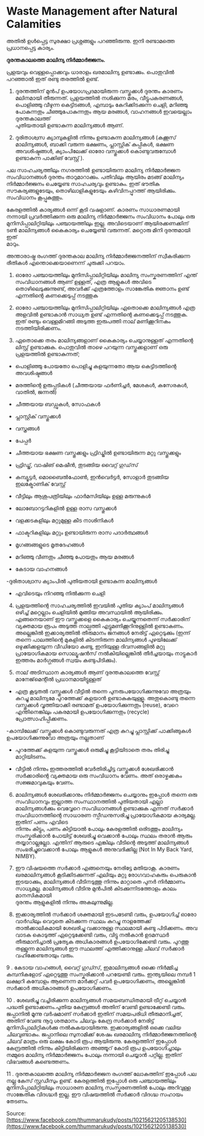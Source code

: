 # Waste Management after Natural Calamities

അതിൽ ഉൾപ്പെട്ട സുരക്ഷാ പ്രശ്നങ്ങളും പറഞ്ഞിരുന്നു. ഇനി രണ്ടാമത്തെ പ്രധാനപ്പെട്ട കാര്യം. 

**ദുരന്തകാലത്തെ മാലിന്യ നിർമ്മാർജ്ജനം.**

പ്രളയവും വെള്ളപ്പൊക്കവും ധാരാളം ഖരമാലിന്യ ഉണ്ടാക്കും. പൊതുവിൽ പറഞ്ഞാൽ ഇത് രണ്ടു തരത്തിൽ ഉണ്ട്.

1. ദുരന്തത്തിന് മുൻപ് ഉപയോഗപ്രദമായിരുന്ന വസ്തുക്കൾ ദുരന്തം കാരണം മലിനമായി തീരുന്നത്. പ്രളയത്തിൽ നശിക്കുന്ന മരം, വീട്ടുപകരണങ്ങൾ, പൊളിഞ്ഞു വീഴുന്ന കെട്ടിടങ്ങൾ, എമ്പാടും കേറിക്കിടക്കുന്ന ചെളി, മറിഞ്ഞു പോകുന്നതും ചീഞ്ഞുപോകുന്നതും ആയ മരങ്ങൾ, വാഹനങ്ങൾ ഇവയെല്ലാം ദുരന്തകാലത്ത്  
പുതിയതായി ഉണ്ടാകുന്ന മാലിന്യങ്ങൾ ആണ്.

2. ദുരിതാശ്വസ ക്യാമ്പുകളിൽ നിന്നും ഉണ്ടാകുന്ന മാലിന്യങ്ങൾ \(കക്കൂസ് മാലിന്യങ്ങൾ, ബാക്കി വരുന്ന ഭക്ഷണം, പ്ലാസ്റ്റിക് കുപ്പികൾ, ഭക്ഷണ അവശിഷ്ടങ്ങൾ, ക്യാംപിലേക്ക് ഓരോ വസ്തുക്കൾ കൊണ്ടുവരുമ്പോൾ ഉണ്ടാകുന്ന പാക്കിങ് വേസ്റ്റ് \).

പല സാഹചര്യത്തിലും നഗരത്തിൽ ഉണ്ടായിരുന്ന മാലിന്യ നിർമ്മാർജ്ജന സംവിധാനങ്ങൾ ദുരന്തം താറുമാറാക്കും. പതിവിലും ആയിരം മടങ്ങ് മാലിന്യം നിർമ്മാർജ്ജനം ചെയ്യേണ്ട സാഹചര്യവും ഉണ്ടാകും. ഇത് ഭൗതിക സൗകര്യങ്ങളുടേയും, തൊഴിലാളികളുടേയും കഴിവിനപ്പുറത്ത് ആയിരിക്കും. സംവിധാനം കൂപ്പുകുത്തും.

കേരളത്തിൽ കാര്യങ്ങൾ ഒന്ന് കൂടി വഷളാണ്. കാരണം സാധാരണമായി നന്നായി പ്രവർത്തിക്കുന്ന ഒരു മാലിന്യ നിർമ്മാർജ്ജനം സംവിധാനം പോലും ഒരു മുനിസിപ്പാലിറ്റിയിലും പഞ്ചായത്തിലും ഇല്ല. അവിടെയാണ് ആയിരക്കണക്കിന് ടൺ മാലിന്യങ്ങൾ കൈകാര്യം ചെയ്യേണ്ടി വരുന്നത്. മറ്റൊരു മിനി ദുരന്തമായി ഇത്  
മാറും.

അന്താരാഷ്ട്ര രംഗത്ത് ദുരന്തകാല മാലിന്യ നിർമ്മാർജ്ജനത്തിന് സ്വീകരിക്കുന്ന രീതികൾ എന്തൊക്കെയാണെന്ന് ചുരുക്കി പറയാം.

1. ഓരോ പഞ്ചായത്തിലും മുനിസിപ്പാലിറ്റിയിലും മാലിന്യ സംസ്കരണത്തിന് എന്ത് സംവിധാനങ്ങൾ ആണ് ഉള്ളത്, എത്ര ആളുകൾ അവിടെ തൊഴിലെടുക്കുന്നുണ്ട്, അവർക്ക് എത്രത്തോളം സാങ്കേതിക ജ്ഞാനം ഉണ്ട് എന്നതിന്റെ കണക്കെടുപ്പ് നടത്തുക

2. ഓരോ പഞ്ചായത്തിലും മുനിസിപ്പാലിറ്റിയിലും ഏതൊക്കെ മാലിന്യങ്ങൾ എത്ര അളവിൽ ഉണ്ടാകാൻ സാധ്യത ഉണ്ട് എന്നതിന്റെ കണക്കെടുപ്പ് നടത്തുക. ഇത് രണ്ടും വെള്ളമിറങ്ങി അടുത്ത ഇരുപത്തി നാല് മണിക്കൂറിനകം നടത്തിയിരിക്കണം.

3. ഏതൊക്കെ തരം മാലിന്യങ്ങളാണ് കൈകാര്യം ചെയ്യാനുള്ളത് എന്നതിന്റെ ലിസ്റ്റ് ഉണ്ടാക്കുക. പൊതുവിൽ താഴെ പറയുന്ന വസ്തുക്കളാണ് ഒരു പ്രളയത്തിൽ ഉണ്ടാകുന്നത്;

- പൊളിഞ്ഞു പോയതോ പൊളിച്ചു കളയുന്നതോ ആയ കെട്ടിടത്തിന്റെ അവശിഷ്ടങ്ങൾ

- മരത്തിന്റെ ഉരുപ്പടികൾ \(ചീത്തയായ ഫർണിച്ചർ, മേശകൾ, കസേരകൾ, വാതിൽ, ജന്നൽ\)

- ചീത്തയായ ബഡ്ഡുകൾ, സോഫകൾ

- പ്ലാസ്റ്റിക് വസ്തുക്കൾ

- വസ്ത്രങ്ങൾ

- പേപ്പർ

- ചീത്തയായ ഭക്ഷണ വസ്തുക്കളും ഫ്രിഡ്ജിൽ ഉണ്ടായിരുന്ന മറ്റു വസ്തുക്കളും

- ഫ്രിഡ്ജ്, വാഷിങ് മെഷീൻ, തുടങ്ങിയ വൈറ്റ് ഗുഡ്‌സ്

- കമ്പ്യൂട്ടർ, മൊബൈൽഫോൺ, ഇൻവെർട്ടർ, സോളാർ തുടങ്ങിയ ഇലക്ട്രോണിക് വേസ്റ്റ്

- വീട്ടിലും ആശുപത്രിയിലും ഫാർമസിയിലും ഉള്ള മരുന്നുകൾ

- ലോബോറട്ടറികളിൽ ഉള്ള രാസ വസ്തുക്കൾ

- വളക്കടകളിലും മറ്റുമുള്ള കീട നാശിനികൾ

- ഫാക്ടറികളിലും മറ്റും ഉണ്ടായിരുന്ന രാസ പദാർത്ഥങ്ങൾ

- മൃഗങ്ങങ്ങളുടെ മൃതദേഹങ്ങൾ

- മറിഞ്ഞു വീണതും ചീഞ്ഞു പോയതും ആയ മരങ്ങൾ

- കേടായ വാഹനങ്ങൾ

-ദുരിതാശ്വാസ ക്യാംപിൽ പുതിയതായി ഉണ്ടാകുന്ന മാലിന്യങ്ങൾ

- എവിടെയും നിറഞ്ഞു നിൽക്കുന്ന ചെളി

4. പ്രളയത്തിന്റെ സാഹചര്യത്തിൽ ഇവയിൽ പുതിയ ക്യാംപ് മാലിന്യങ്ങൾ ഒഴിച്ച് മറ്റെല്ലാം ചെളിയിൽ മുങ്ങിയ അവസ്ഥയിൽ ആയിരിക്കും. എങ്ങനെയാണ് ഈ വസ്തുക്കളെ കൈകാര്യം ചെയ്യുന്നതെന്ന് സർക്കാരിന് വ്യക്തമായ രൂപം അടുത്ത നാല്പത്തി എട്ടുമണിക്കൂറിനുള്ളിൽ ഉണ്ടാകണം. അല്ലെങ്കിൽ ഇക്കാര്യത്തിൽ തീരുമാനം ജനങ്ങൾ നേരിട്ട് ഏറ്റെടുക്കും \(ഇന്ന് തന്നെ പാലത്തിന്റെ മുകളിൽ കിടന്നിരുന്ന മാലിന്യങ്ങൾ പുഴയിലേക്ക് ഒഴുക്കിക്കളയുന്ന വീഡിയോ കണ്ടു, ഇനിയുള്ള ദിവസങ്ങളിൽ മറ്റു പ്രായോഗികമായ സൊല്യൂഷൻസ് നൽകിയില്ലെങ്കിൽ തീർച്ചയായും നാട്ടുകാർ ഇത്തരം മാർഗ്ഗങ്ങൾ സ്വയം കണ്ടുപിടിക്കും\).

5. നാല് അടിസ്ഥാന കാര്യങ്ങൾ ആണ് ദുരന്തകാലത്തെ വേസ്റ്റ് മാനേജ്‌മെന്റിൽ പ്രധാനമായിട്ടുള്ളത്

- എത്ര കൂടുതൽ വസ്തുക്കൾ വീട്ടിൽ തന്നെ പുനരുപയോഗിക്കുന്നുവോ അത്രയും കുറച്ചു മാലിന്യമേ പുറത്തേക്ക് കളയാൻ ഉണ്ടാകുകയുള്ളൂ. അതുകൊണ്ടു തന്നെ വസ്തുക്കൾ വൃത്തിയാക്കി രണ്ടാമത് ഉപയോഗിക്കുന്നതും \(reuse\), വേറെ എന്തിനെങ്കിലും പകരമായി ഉപയോഗിക്കുന്നതും \(recycle\) പ്രോത്സാഹിപ്പിക്കണം.

-കാമ്പിലേക്ക് വസ്തുക്കൾ കൊണ്ടുവരുന്നത് എത്ര കുറച്ചു പ്ലാസ്റ്റിക്ക് പാക്കിങ്ങുകൾ ഉപയോഗിക്കുന്നുവോ അത്രയും നല്ലതാണ്

- പുറത്തേക്ക് കളയുന്ന വസ്തുക്കൾ ഒരുമിച്ചു കൂട്ടിയിടാതെ തരം തിരിച്ചു മാറ്റിയിടണം.

- വീട്ടിൽ നിന്നും ഇത്തരത്തിൽ വേർതിരിച്ചിട്ട വസ്തുക്കൾ ശേഖരിക്കാൻ സർക്കാരിന്റെ വ്യക്തമായ ഒരു സംവിധാനം വേണം. അത് ഒരാഴ്ചക്കകം സജ്ജമാവുകയും വേണം.

6. മാലിന്യങ്ങൾ ശേഖരിക്കാനും നിർമ്മാർജ്ജനം ചെയ്യാനും ഇപ്പോൾ തന്നെ ഒരു സംവിധാനവും ഇല്ലാത്ത സംസ്ഥാനത്തിൽ പുതിയതായി എല്ലാ മാലിന്യങ്ങൾക്കും വെവ്വേറെ സംവിധാനങ്ങൾ ഉണ്ടാക്കുക എന്നത് സർക്കാർ സംവിധാനത്തിന്റെ സാധാരണ സ്പീഡനുസരിച്ചു പ്രായോഗികമായ കാര്യമല്ല. ഇതിന് പണം എവിടെ  
നിന്നും കിട്ടും, പണം കിട്ടിയാൽ പോലും കേരളത്തിൽ ഒരിടത്തും മാലിന്യം സംസ്കരിക്കാൻ പോയിട്ട് ശേഖരിച്ചു വെക്കാൻ പോലും സ്ഥലം തരാൻ ആരും തയ്യാറാല്ലല്ലോ. എന്തിന് ആരുടെ എങ്കിലും വീടിന്റെ അടുത്ത് മാലിന്യങ്ങൾ സംഭരിച്ചുവെക്കാൻ പോലും ആളുകൾ അനുവദിക്കില്ല \(Not In My Back Yard,  
NIMBY\).

7. ഈ വിഷയത്തെ സർക്കാർ എങ്ങനെയും നേരിട്ടേ മതിയാകൂ. കാരണം ഖരമാലിന്യങ്ങൾ കൂടിക്കിടക്കുന്നത് എലിയും മറ്റു രോഗവാഹകരും പെരുകാൻ ഇടയാക്കും, മാലിന്യങ്ങൾ വീടിനടുത്തു നിന്നും മാറ്റാതെ പുനർ നിർമ്മാണം സാധ്യമല്ല. മാലിന്യങ്ങൾ വീടിനു മുൻപിൽ കിടക്കുന്നിടത്തോളം കാലം മാനസികമായി  
ദുരന്തം ആളുകളിൽ നിന്നും അകലുന്നുമില്ല.

8. ഇക്കാര്യത്തിൽ സർക്കാർ ശക്തമായി ഇടപടേണ്ടി വരും, ഉപയോഗിച്ച് ഓരോ വാർഡിലും വെറുതെ കിടക്കുന്ന സ്ഥലം കുറച്ചു നാളത്തേക്ക് താൽക്കാലികമായി ശേഖരിച്ചു വക്കാനുള്ള സ്ഥലമായി കണ്ടു പിടിക്കണം. അവ വാടക കൊടുത്ത് ഏറ്റെടുക്കേണ്ടി വരും, വിട്ടു നൽകാൻ ഉടമസ്ഥർ തീരുമാനിച്ചാൽ പ്രത്യേക അധികാരങ്ങൾ ഉപയോഗിക്കേണ്ടി വരും. പുറത്തു തള്ളുന്ന മാലിന്യങ്ങൾ ഈ സ്ഥലത്ത് എത്തിക്കാനുള്ള ചിലവ് സർക്കാർ വഹിക്കേണ്ടതായും വരും.

9 . കേടായ വാഹങ്ങൾ, വൈറ്റ് ഗുഡ്സ്, ഇമാലിന്യങ്ങൾ ഒക്കെ നിർമ്മിച്ച കമ്പനികളോട് ഏറ്റെടുത്തു സംസ്കരിക്കാൻ പറയേണ്ടി വരും. ഇന്ത്യയിലെ നമ്പർ 1 ലക്ഷ്വറി കമ്പോളം ആണെന്ന മാർക്കറ്റ് പവർ ഉപയോഗിക്കണം, അല്ലെങ്കിൽ സർക്കാർ അധികാരങ്ങൾ ഉപയോഗിക്കണം.

10 . ശേഖരിച്ചു വച്ചിരിക്കുന്ന മാലിന്യങ്ങൾ സമയബന്ധിതമായി ട്രീറ്റ് ചെയ്യാൻ പദ്ധതി ഉണ്ടാക്കണം.പുതിയ കേന്ദ്രങ്ങൾ അതിന് വേണ്ടി ഉണ്ടാക്കേണ്ടി വരും. ജപ്പാനിൽ മൂന്നു വർഷമാണ് സർക്കാർ ഇതിന് സമയപരിധി തീരുമാനിച്ചത്, അതിന് വേണ്ട നൂറു ശതമാനം ചിലവും കേന്ദ്ര സർക്കാർ നേരിട്ട് മുനിസിപ്പാലിറ്റികൾക്കു നൽകുകയായിരുന്നു. ഇക്കാര്യങ്ങളിൽ ഒക്കെ വലിയ ചിലവുണ്ടാകും. ജപ്പാനിലെ സുനാമിക്ക് ശേഷം ഖരമാലിന്യ നിർമ്മാർജ്ജനത്തിന്റെ ചിലവ് മാത്രം ഒരു ലക്ഷം കോടി രൂപ ആയിരുന്നു. കേരളത്തിന് ഇപ്പോൾ കേന്ദ്രത്തിൽ നിന്നും കിട്ടിയിരിക്കുന്ന അഞ്ഞൂറ് കോടി രൂപ ഉപയോഗിച്ചാലും നമ്മുടെ മാലിന്യ നിർമ്മാർജ്ജനം പോലും നന്നായി ചെയ്യാൻ പറ്റില്ല. ഇതിന് വിഭവങ്ങൾ കണ്ടെത്തണം.

11 . ദുരന്തകാലത്തെ മാലിന്യ നിർമ്മാർജ്ജന രംഗത്ത് ലോകത്തിന് ഇപ്പോൾ പല നല്ല കേസ് സ്റ്റഡീസും ഉണ്ട്. കേരളത്തിൽ ഇപ്പോൾ ഒരു പഞ്ചായത്തിലും മുനിസിപ്പാലിറ്റിയിലും സാധാരണ മാലിന്യ സംസ്കരണത്തിൽ പോലും അറിവുള്ള സാങ്കേതിക വിദഗ്ദ്ധർ ഇല്ല. ഈ വിഷയത്തിൽ സർക്കാർ വിദഗ്ദ്ധ സഹായം തേടണം.

Source: [https://www.facebook.com/thummarukudy/posts/10215621205138530](https://www.facebook.com/thummarukudy/posts/10215621205138530)



